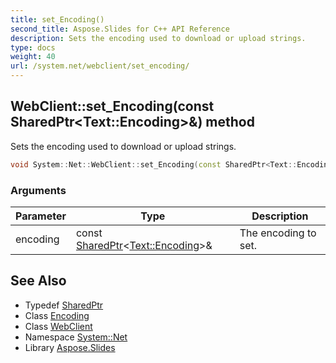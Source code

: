 ```yaml
---
title: set_Encoding()
second_title: Aspose.Slides for C++ API Reference
description: Sets the encoding used to download or upload strings.
type: docs
weight: 40
url: /system.net/webclient/set_encoding/
---
```

## WebClient::set_Encoding(const SharedPtr\<Text::Encoding\>\&) method


Sets the encoding used to download or upload strings.

```cpp
void System::Net::WebClient::set_Encoding(const SharedPtr<Text::Encoding> &encoding)
```


### Arguments

| Parameter | Type | Description |
| --- | --- | --- |
| encoding | const [SharedPtr](../../../system/sharedptr/)\<[Text::Encoding](../../../system.text/encoding/)\>\& | The encoding to set. |

## See Also

* Typedef [SharedPtr](../../../system/sharedptr/)
* Class [Encoding](../../../system.text/encoding/)
* Class [WebClient](../)
* Namespace [System::Net](../../)
* Library [Aspose.Slides](../../../)